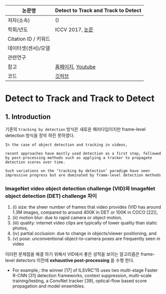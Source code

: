 | 논문명 | Detect to Track and Track to Detect |
| --- | --- |
| 저자\(소속\) | \(\) |
| 학회/년도 | ICCV 2017, [논문](https://arxiv.org/abs/1710.03958) |
| Citation ID / 키워드 |  |
| 데이터셋\(센서\)/모델 |  |
| 관련연구 |  |
| 참고 | [홈페이지](http://www.robots.ox.ac.uk/~vgg/research/detect-track/), [Youtube](https://www.youtube.com/watch?v=m9GarFWuVwk) |
| 코드 | [깃허브](https://github.com/feichtenhofer/Detect-Track) |

# Detect to Track and Track to Detect

## 1. Introduction

기존의 `tracking by detection` 방식은 새로운 패러다임이지만 frame-level detection 방식을 장악 하진 못하였다.

```
In the case of object detection and tracking in videos,

recent approaches have mostly used detection as a first step, followed by post-processing methods such as applying a tracker to propagate detection scores over time.

Such variations on the ‘tracking by detection’ paradigm have seen impressive progress but are dominated by frame-level detection methods
```

### ImageNet video object detection challenge \(VID\)와 ImageNet object detection \(DET\) challenge 차이

1. \(i\) size: the sheer number of frames that video provides \(VID has around 1.3M images, compared to around 400K in DET or 100K in COCO \[22\]\),
2. \(ii\) motion blur: due to rapid camera or object motion,
3. \(iii\) quality: internet video clips are typically of lower quality than static photos,
4. \(iv\) partial occlusion: due to change in objects/viewer positioning, and
5. \(v\) pose: unconventional object-to-camera poses are frequently seen in video

이러한 문제점을 해결 하기 위해서 VID에서 좋은 성적을 보이는 알고리즘은 frame-level detectors 이전에 **exhaustive post-processing** 을 수행 한다.

* For example,: the winner \[17\] of ILSVRC’15 uses two multi-stage Faster R-CNN \[31\] detection frameworks, context suppression, multi-scale training/testing, a ConvNet tracker \[39\], optical-flow based score propagation and model ensembles.



